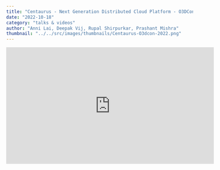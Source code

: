 ```yaml
---
title: "Centaurus - Next Generation Distributed Cloud Platform - O3DCon, 2022"
date: "2022-10-18"
category: "talks & videos"
author: "Anni Lai, Deepak Vij, Rupal Shirpurkar, Prashant Mishra"
thumbnail: "../../src/images/thumbnails/Centaurus-O3dcon-2022.png"
---
```


<iframe width="560" height="315" src="https://www.youtube.com/embed/47ualKYqkd8" title="YouTube video player" frameborder="0" allow="accelerometer; clipboard-write; encrypted-media; gyroscope; picture-in-picture" allowfullscreen></iframe>
